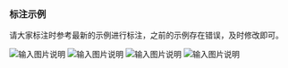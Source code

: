 ### 标注示例
请大家标注时参考最新的示例进行标注，之前的示例存在错误，及时修改即可。

![输入图片说明](../picformd/%E6%A0%87%E6%B3%A82.png)
![输入图片说明](../picformd/%E6%A0%87%E6%B3%A83.png)
![输入图片说明](../picformd/%E6%A0%87%E6%B3%A85.png)
![输入图片说明](../picformd/imag%E6%A0%87%E6%B3%A8.png)